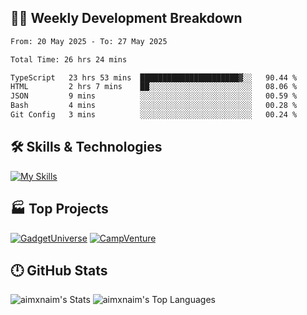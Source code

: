 

## 🧑‍💻 Weekly Development Breakdown

<!--START_SECTION:waka-->

```txt
From: 20 May 2025 - To: 27 May 2025

Total Time: 26 hrs 24 mins

TypeScript   23 hrs 53 mins  ██████████████████████▓░░   90.44 %
HTML         2 hrs 7 mins    ██░░░░░░░░░░░░░░░░░░░░░░░   08.06 %
JSON         9 mins          ░░░░░░░░░░░░░░░░░░░░░░░░░   00.59 %
Bash         4 mins          ░░░░░░░░░░░░░░░░░░░░░░░░░   00.28 %
Git Config   3 mins          ░░░░░░░░░░░░░░░░░░░░░░░░░   00.24 %
```

<!--END_SECTION:waka-->

## 🛠️ Skills & Technologies

[![My Skills](https://skillicons.dev/icons?i=angular,react,docker,mongodb,nodejs,express,github,bootstrap,prisma,postman,postgres&perline=8)](https://skillicons.dev)

## 🏭 Top Projects

[![GadgetUniverse](https://github-readme-stats.vercel.app/api/pin/?username=aimxnaim&repo=GadgetUniverse&theme=dark)](https://github.com/aimxnaim/GadgetUniverse)
[![CampVenture](https://github-readme-stats.vercel.app/api/pin/?username=aimxnaim&repo=CampVenture&theme=dark)](https://github.com/aimxnaim/CampVenture)

## 🕛 GitHub Stats

![aimxnaim's Stats](https://github-readme-stats.vercel.app/api?username=aimxnaim&theme=tokyonight&show_icons=true&hide_border=true&count_private=true)
![aimxnaim's Top Languages](https://github-readme-stats.vercel.app/api/top-langs/?username=aimxnaim&theme=tokyonight&show_icons=true&hide_border=true&layout=compact)




